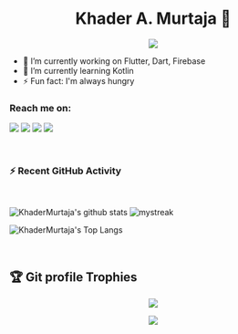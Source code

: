 <h1 align="center">Khader A. Murtaja 👋</h1>
<p align="center">
  <a href="https://github.com/DenverCoder1/readme-typing-svg"><img src="https://readme-typing-svg.herokuapp.com?lines=Flutter+Developer;&center=true&width=500&height=50"></a>
</p>

- 🔭 I’m currently working on Flutter, Dart, Firebase
- 🌱 I’m currently learning Kotlin
- ⚡ Fun fact: I'm always hungry


### Reach me on:

<p>
<a href="https://github.com/KhaderMurtaja"><img src="https://img.shields.io/badge/-Khader_A._Murtaja-black?logo=github&style=flat-square"/></a>
<a href="https://www.linkedin.com/in/khader-murtaja/"><img src="https://img.shields.io/badge/-Khader_Murtaja-blue?logo=linkedin&style=flat-square"></a>
<a href="mailto:khadermurtaja1@gmail.com"><img src="https://img.shields.io/badge/-khadermurtaja1@gmail.com-black?logo=gmail&style=flat-square"/></a>
<a href="https://twitter.com/KhaderMurtaja"><img src="https://img.shields.io/badge/-Khader_A._Murtaja_🇵🇸💙-blue?logo=twitter&style=flat-square"/></a>
</p>


<br>

<h3>⚡ Recent GitHub Activity</h3>
<br>

![KhaderMurtaja's github stats](https://github-readme-stats.vercel.app/api?username=KhaderMurtaja&show_icons=true&theme=tokyonight)
<img src="https://github-readme-streak-stats.herokuapp.com/?user=KhaderMurtaja&theme=tokyonight" alt="mystreak"/>

![KhaderMurtaja's Top Langs](https://github-readme-stats.vercel.app/api/top-langs/?username=KhaderMurtaja&theme=tokyonight&layout=compact)


<br/>

## :trophy: Git profile Trophies

<p align="center"> <img src="https://github-profile-trophy.vercel.app/?username=KhaderMurtaja&layout=compact&theme=algolia"/> </p>

<p align="center"> <a href="https://twitter.com/KhaderMurtaja"> <img align="center" src="https://github-readme-twitter.gazf.vercel.app/api?id=KhaderMurtaja&layout=wide&show_reply=false&show_retweet=false" />
</a></p>
